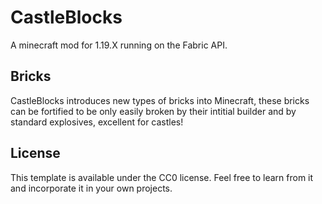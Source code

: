 # CastleBlocks
A minecraft mod for 1.19.X running on the Fabric API.
## Bricks

CastleBlocks introduces new types of bricks into Minecraft, these bricks can be fortified to be only easily broken by their intitial builder and by standard explosives, excellent for castles!

## License

This template is available under the CC0 license. Feel free to learn from it and incorporate it in your own projects.

